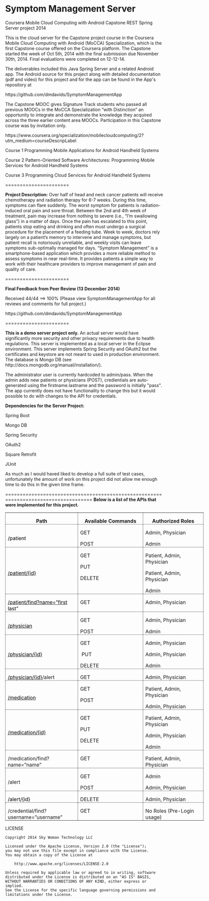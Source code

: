 Symptom Management Server
=========================
<p>
Coursera Mobile Cloud Computing with Android Capstone REST Spring Server project 2014</p>
<p>
This is the cloud server for the Capstone project course in the Coursera Mobile Cloud Computing with Android (MoCCA) Specialization, which is the first Capstone course offered on the Coursera platform.  The Capstone started the week of Oct 5th, 2014 with the final submission due November 30th, 2014. Final evaluations were completed on 12-12-14.</p>
<p>The deliverables included this Java Spring Server and a related Android app.  The Android source for this project along with detailed documentation (pdf and video) for this project and for the app can be found in the App's repository at</p>
<p> https://github.com/dmdavids/SymptomManagementApp</p>
<p>
The Capstone MOOC gives Signature Track students who passed all previous MOOCs in the MoCCA Specialization “with Distinction” an opportunity to integrate and demonstrate the knowledge they acquired across the three earlier content area MOOCs. Participation in this Capstone course was by invitation only.
</p>
<p>https://www.coursera.org/specialization/mobilecloudcomputing/2?utm_medium=courseDescripLabel</p>
<p>
Course 1 Programming Mobile Applications for Android Handheld Systems</p>
<p>
Course 2 Pattern-Oriented Software Architectures: Programming Mobile Services for Android Handheld Systems</p>
<p>
Course 3 Programming Cloud Services for Android Handheld Systems
<br></p>
======================
<p>
<strong>Project Description:</strong>
Over half of head and neck cancer patients will receive chemotherapy and radiation
therapy for 6-7 weeks. During this time, symptoms can flare suddenly. The worst
symptom for patients is radiation-induced oral pain and sore throat. Between the 2nd
and 4th week of treatment, pain may increase from nothing to severe (i.e., “I’m
swallowing glass”) in a matter of days. Once the pain has escalated to this point,
patients stop eating and drinking and often must undergo a surgical procedure for the
placement of a feeding tube.
Week to week, doctors rely largely on a patient’s memory to intervene and manage
symptoms, but patient recall is notoriously unreliable, and weekly visits can leave
symptoms sub-optimally managed for days.
“Symptom Management” is a smartphone-based application which provides a more
reliable method to assess symptoms in near real-time. It provides patients a simple way
to work with their healthcare providers to improve management of pain and quality of
care.<br></p>
======================</p>
<p>
<strong>Final Feedback from Peer Review (13 December 2014)</strong> </p>
<p>
Received 44/44 ==> 100% (Please view SymptomManagementApp for all reviews and comments for full project.)</p>
https://github.com/dmdavids/SymptomManagementApp
<p>
======================</p>
<p> <strong>This is a demo server project only.</strong> An actual server would have significantly more security and other privacy requirements due to health regulations.  This server is implemented as a local server in the Eclipse environment.  This server implements Spring Security and OAuth2 but the certificates and keystore are not meant to used in production environment.  The database is Mongo DB (see http://docs.mongodb.org/manual/installation/).</p>
<p>
The administrator user is currently hardcoded to admin/pass.  When the admin adds new patients or physicians (POST), credientials are auto-generated using the firstname.lastname and the password is initially "pass".  The app currently does not have functionality to change this but it would possible to do with changes to the API for credentials.
</p>
<p>
<strong>Dependencies for the Server Project:</strong></p>
<p>
Spring Boot</p>
<p>
Mongo DB </p>
<p>
Spring Security</p>
<p>
OAuth2</p>
<p>
Square Retrofit</p>
<p>
JUnit</p>
<p>
As much as I would haved liked to develop a full suite of test cases, unfortunately the amount of work on this project did not allow me enough time to do this in the given time frame. 
</p>
====================================================================================
<strong>Below is a list of the APIs that were implemented for this project.</strong>

<table class=MsoTableGrid border=1 cellspacing=0 cellpadding=0 width=633
 style='width:474.95pt;border-collapse:collapse;border:none;mso-border-alt:
 dotted windowtext .5pt;mso-yfti-tbllook:1184;mso-padding-alt:0in 5.4pt 0in 5.4pt;
 mso-border-insideh:.5pt dotted windowtext;mso-border-insidev:.5pt dotted windowtext'>
 <tr style='mso-yfti-irow:0;mso-yfti-firstrow:yes;height:12.2pt'>
  <td width=224 style='width:168.1pt;border:dotted windowtext 1.0pt;mso-border-alt:
  dotted windowtext .5pt;padding:0in 5.4pt 0in 5.4pt;height:12.2pt'>
  <p class=MsoNormal align=center style='margin-bottom:0in;margin-bottom:.0001pt;
  text-align:center;line-height:normal'><b style='mso-bidi-font-weight:normal'>Path<o:p></o:p></b></p>
  </td>
  <td width=213 valign=top style='width:159.9pt;border:dotted windowtext 1.0pt;
  border-left:none;mso-border-left-alt:dotted windowtext .5pt;mso-border-alt:
  dotted windowtext .5pt;padding:0in 5.4pt 0in 5.4pt;height:12.2pt'>
  <p class=MsoNormal align=center style='margin-bottom:0in;margin-bottom:.0001pt;
  text-align:center;line-height:normal'><b style='mso-bidi-font-weight:normal'><span
  style='font-size:12.0pt'>Available Commands<o:p></o:p></span></b></p>
  </td>
  <td width=196 valign=top style='width:146.95pt;border:dotted windowtext 1.0pt;
  border-left:none;mso-border-left-alt:dotted windowtext .5pt;mso-border-alt:
  dotted windowtext .5pt;padding:0in 5.4pt 0in 5.4pt;height:12.2pt'>
  <p class=MsoNormal align=center style='margin-bottom:0in;margin-bottom:.0001pt;
  text-align:center;line-height:normal'><b style='mso-bidi-font-weight:normal'><span
  style='font-size:12.0pt'>Authorized Roles<o:p></o:p></span></b></p>
  </td>
 </tr>
 <tr style='mso-yfti-irow:1;height:25.0pt'>
  <td width=224 style='width:168.1pt;border:dotted windowtext 1.0pt;border-top:
  none;mso-border-top-alt:dotted windowtext .5pt;mso-border-alt:dotted windowtext .5pt;
  padding:0in 5.4pt 0in 5.4pt;height:25.0pt'>
  <p class=MsoNormal style='margin-bottom:0in;margin-bottom:.0001pt;line-height:
  normal'><span style='mso-field-code:" HYPERLINK "'><span class=MsoHyperlink><span
  style='font-size:12.0pt;color:windowtext;text-decoration:none;text-underline:
  none'>/patient</span></span></span><span style='font-size:12.0pt'><o:p></o:p></span></p>
  </td>
  <td width=213 valign=top style='width:159.9pt;border-top:none;border-left:
  none;border-bottom:dotted windowtext 1.0pt;border-right:dotted windowtext 1.0pt;
  mso-border-top-alt:dotted windowtext .5pt;mso-border-left-alt:dotted windowtext .5pt;
  mso-border-alt:dotted windowtext .5pt;padding:0in 5.4pt 0in 5.4pt;height:
  25.0pt'>
  <p class=MsoNormal style='margin-bottom:0in;margin-bottom:.0001pt;line-height:
  normal'><span style='font-size:12.0pt'>GET<o:p></o:p></span></p>
  <p class=MsoNormal style='margin-bottom:0in;margin-bottom:.0001pt;line-height:
  normal'><span style='font-size:12.0pt'>POST<o:p></o:p></span></p>
  </td>
  <td width=196 valign=top style='width:146.95pt;border-top:none;border-left:
  none;border-bottom:dotted windowtext 1.0pt;border-right:dotted windowtext 1.0pt;
  mso-border-top-alt:dotted windowtext .5pt;mso-border-left-alt:dotted windowtext .5pt;
  mso-border-alt:dotted windowtext .5pt;padding:0in 5.4pt 0in 5.4pt;height:
  25.0pt'>
  <p class=MsoNormal style='margin-bottom:0in;margin-bottom:.0001pt;line-height:
  normal'><span style='font-size:12.0pt'>Admin, Physician<o:p></o:p></span></p>
  <p class=MsoNormal style='margin-bottom:0in;margin-bottom:.0001pt;line-height:
  normal'><span style='font-size:12.0pt'>Admin<o:p></o:p></span></p>
  </td>
 </tr>
 <tr style='mso-yfti-irow:2;height:37.25pt'>
  <td width=224 style='width:168.1pt;border:dotted windowtext 1.0pt;border-top:
  none;mso-border-top-alt:dotted windowtext .5pt;mso-border-alt:dotted windowtext .5pt;
  padding:0in 5.4pt 0in 5.4pt;height:37.25pt'>
  <p class=MsoNormal style='margin-bottom:0in;margin-bottom:.0001pt;line-height:
  normal'><a href="https://192.168.0.34:8080/patient/%7bid%7d"><span
  style='font-size:12.0pt;color:windowtext;text-decoration:none;text-underline:
  none'>/patient/{id}</span></a><span style='font-size:12.0pt'><o:p></o:p></span></p>
  </td>
  <td width=213 valign=top style='width:159.9pt;border-top:none;border-left:
  none;border-bottom:dotted windowtext 1.0pt;border-right:dotted windowtext 1.0pt;
  mso-border-top-alt:dotted windowtext .5pt;mso-border-left-alt:dotted windowtext .5pt;
  mso-border-alt:dotted windowtext .5pt;padding:0in 5.4pt 0in 5.4pt;height:
  37.25pt'>
  <p class=MsoNormal style='margin-bottom:0in;margin-bottom:.0001pt;line-height:
  normal'><span style='font-size:12.0pt'>GET<o:p></o:p></span></p>
  <p class=MsoNormal style='margin-bottom:0in;margin-bottom:.0001pt;line-height:
  normal'><span style='font-size:12.0pt'>PUT<o:p></o:p></span></p>
  <p class=MsoNormal style='margin-bottom:0in;margin-bottom:.0001pt;line-height:
  normal'><span style='font-size:12.0pt'>DELETE<o:p></o:p></span></p>
  </td>
  <td width=196 valign=top style='width:146.95pt;border-top:none;border-left:
  none;border-bottom:dotted windowtext 1.0pt;border-right:dotted windowtext 1.0pt;
  mso-border-top-alt:dotted windowtext .5pt;mso-border-left-alt:dotted windowtext .5pt;
  mso-border-alt:dotted windowtext .5pt;padding:0in 5.4pt 0in 5.4pt;height:
  37.25pt'>
  <p class=MsoNormal style='margin-bottom:0in;margin-bottom:.0001pt;line-height:
  normal'><span style='font-size:12.0pt'>Patient, Admin, Physician<o:p></o:p></span></p>
  <p class=MsoNormal style='margin-bottom:0in;margin-bottom:.0001pt;line-height:
  normal'><span style='font-size:12.0pt'>Patient, Admin, Physician<o:p></o:p></span></p>
  <p class=MsoNormal style='margin-bottom:0in;margin-bottom:.0001pt;line-height:
  normal'><span style='font-size:12.0pt'>Admin<o:p></o:p></span></p>
  </td>
 </tr>
 <tr style='mso-yfti-irow:3;height:12.2pt'>
  <td width=224 style='width:168.1pt;border:dotted windowtext 1.0pt;border-top:
  none;mso-border-top-alt:dotted windowtext .5pt;mso-border-alt:dotted windowtext .5pt;
  padding:0in 5.4pt 0in 5.4pt;height:12.2pt'>
  <p class=MsoNormal style='margin-bottom:0in;margin-bottom:.0001pt;line-height:
  normal'><a href="https://192.168.0.34:8080/patient/find?name="><span
  style='font-size:12.0pt;color:windowtext;text-decoration:none;text-underline:
  none'>/patient/find?name=”first</span></a><span class=MsoHyperlink><span
  style='font-size:12.0pt;color:windowtext;text-decoration:none;text-underline:
  none'> last</span></span><span style='font-size:12.0pt'>”<o:p></o:p></span></p>
  </td>
  <td width=213 valign=top style='width:159.9pt;border-top:none;border-left:
  none;border-bottom:dotted windowtext 1.0pt;border-right:dotted windowtext 1.0pt;
  mso-border-top-alt:dotted windowtext .5pt;mso-border-left-alt:dotted windowtext .5pt;
  mso-border-alt:dotted windowtext .5pt;padding:0in 5.4pt 0in 5.4pt;height:
  12.2pt'>
  <p class=MsoNormal style='margin-bottom:0in;margin-bottom:.0001pt;line-height:
  normal'><span style='font-size:12.0pt'>GET<o:p></o:p></span></p>
  </td>
  <td width=196 valign=top style='width:146.95pt;border-top:none;border-left:
  none;border-bottom:dotted windowtext 1.0pt;border-right:dotted windowtext 1.0pt;
  mso-border-top-alt:dotted windowtext .5pt;mso-border-left-alt:dotted windowtext .5pt;
  mso-border-alt:dotted windowtext .5pt;padding:0in 5.4pt 0in 5.4pt;height:
  12.2pt'>
  <p class=MsoNormal style='margin-bottom:0in;margin-bottom:.0001pt;line-height:
  normal'><span style='font-size:12.0pt'>Admin, Physician<o:p></o:p></span></p>
  </td>
 </tr>
 <tr style='mso-yfti-irow:4;height:25.0pt'>
  <td width=224 style='width:168.1pt;border:dotted windowtext 1.0pt;border-top:
  none;mso-border-top-alt:dotted windowtext .5pt;mso-border-alt:dotted windowtext .5pt;
  padding:0in 5.4pt 0in 5.4pt;height:25.0pt'>
  <p class=MsoNormal style='margin-bottom:0in;margin-bottom:.0001pt;line-height:
  normal'><a href="https://192.168.0.34:8080/physician"><span style='font-size:
  12.0pt;color:windowtext;text-decoration:none;text-underline:none'>/physician</span></a><span
  style='font-size:12.0pt'><o:p></o:p></span></p>
  </td>
  <td width=213 valign=top style='width:159.9pt;border-top:none;border-left:
  none;border-bottom:dotted windowtext 1.0pt;border-right:dotted windowtext 1.0pt;
  mso-border-top-alt:dotted windowtext .5pt;mso-border-left-alt:dotted windowtext .5pt;
  mso-border-alt:dotted windowtext .5pt;padding:0in 5.4pt 0in 5.4pt;height:
  25.0pt'>
  <p class=MsoNormal style='margin-bottom:0in;margin-bottom:.0001pt;line-height:
  normal'><span style='font-size:12.0pt'>GET<o:p></o:p></span></p>
  <p class=MsoNormal style='margin-bottom:0in;margin-bottom:.0001pt;line-height:
  normal'><span style='font-size:12.0pt'>POST<o:p></o:p></span></p>
  </td>
  <td width=196 valign=top style='width:146.95pt;border-top:none;border-left:
  none;border-bottom:dotted windowtext 1.0pt;border-right:dotted windowtext 1.0pt;
  mso-border-top-alt:dotted windowtext .5pt;mso-border-left-alt:dotted windowtext .5pt;
  mso-border-alt:dotted windowtext .5pt;padding:0in 5.4pt 0in 5.4pt;height:
  25.0pt'>
  <p class=MsoNormal style='margin-bottom:0in;margin-bottom:.0001pt;line-height:
  normal'><span style='font-size:12.0pt'>Admin, Physician<o:p></o:p></span></p>
  <p class=MsoNormal style='margin-bottom:0in;margin-bottom:.0001pt;line-height:
  normal'><span style='font-size:12.0pt'>Admin<o:p></o:p></span></p>
  </td>
 </tr>
 <tr style='mso-yfti-irow:5;height:37.25pt'>
  <td width=224 style='width:168.1pt;border:dotted windowtext 1.0pt;border-top:
  none;mso-border-top-alt:dotted windowtext .5pt;mso-border-alt:dotted windowtext .5pt;
  padding:0in 5.4pt 0in 5.4pt;height:37.25pt'>
  <p class=MsoNormal style='margin-bottom:0in;margin-bottom:.0001pt;line-height:
  normal'><a href="https://192.168.0.34:8080/physician/%7bid%7d"><span
  style='font-size:12.0pt;color:windowtext;text-decoration:none;text-underline:
  none'>/physician/{id}</span></a><span style='font-size:12.0pt'><o:p></o:p></span></p>
  </td>
  <td width=213 valign=top style='width:159.9pt;border-top:none;border-left:
  none;border-bottom:dotted windowtext 1.0pt;border-right:dotted windowtext 1.0pt;
  mso-border-top-alt:dotted windowtext .5pt;mso-border-left-alt:dotted windowtext .5pt;
  mso-border-alt:dotted windowtext .5pt;padding:0in 5.4pt 0in 5.4pt;height:
  37.25pt'>
  <p class=MsoNormal style='margin-bottom:0in;margin-bottom:.0001pt;line-height:
  normal'><span style='font-size:12.0pt'>GET<o:p></o:p></span></p>
  <p class=MsoNormal style='margin-bottom:0in;margin-bottom:.0001pt;line-height:
  normal'><span style='font-size:12.0pt'><span
  style='mso-spacerun:yes'> </span>PUT<o:p></o:p></span></p>
  <p class=MsoNormal style='margin-bottom:0in;margin-bottom:.0001pt;line-height:
  normal'><span style='font-size:12.0pt'>DELETE<o:p></o:p></span></p>
  </td>
  <td width=196 valign=top style='width:146.95pt;border-top:none;border-left:
  none;border-bottom:dotted windowtext 1.0pt;border-right:dotted windowtext 1.0pt;
  mso-border-top-alt:dotted windowtext .5pt;mso-border-left-alt:dotted windowtext .5pt;
  mso-border-alt:dotted windowtext .5pt;padding:0in 5.4pt 0in 5.4pt;height:
  37.25pt'>
  <p class=MsoNormal style='margin-bottom:0in;margin-bottom:.0001pt;line-height:
  normal'><span style='font-size:12.0pt'>Admin, Physician<o:p></o:p></span></p>
  <p class=MsoNormal style='margin-bottom:0in;margin-bottom:.0001pt;line-height:
  normal'><span style='font-size:12.0pt'>Admin, Physician<o:p></o:p></span></p>
  <p class=MsoNormal style='margin-bottom:0in;margin-bottom:.0001pt;line-height:
  normal'><span style='font-size:12.0pt'>Admin<o:p></o:p></span></p>
  </td>
 </tr>
 <tr style='mso-yfti-irow:6;height:12.75pt'>
  <td width=224 style='width:168.1pt;border:dotted windowtext 1.0pt;border-top:
  none;mso-border-top-alt:dotted windowtext .5pt;mso-border-alt:dotted windowtext .5pt;
  padding:0in 5.4pt 0in 5.4pt;height:12.75pt'>
  <p class=MsoNormal style='margin-bottom:0in;margin-bottom:.0001pt;line-height:
  normal'><a href="https://192.168.0.34:8080/physician/%7bid%7d"><span
  style='font-size:12.0pt;color:windowtext;text-decoration:none;text-underline:
  none'>/physician/{id}</span></a><span style='font-size:12.0pt'>/alert<o:p></o:p></span></p>
  </td>
  <td width=213 valign=top style='width:159.9pt;border-top:none;border-left:
  none;border-bottom:dotted windowtext 1.0pt;border-right:dotted windowtext 1.0pt;
  mso-border-top-alt:dotted windowtext .5pt;mso-border-left-alt:dotted windowtext .5pt;
  mso-border-alt:dotted windowtext .5pt;padding:0in 5.4pt 0in 5.4pt;height:
  12.75pt'>
  <p class=MsoNormal style='margin-bottom:0in;margin-bottom:.0001pt;line-height:
  normal'><span style='font-size:12.0pt'>GET<o:p></o:p></span></p>
  </td>
  <td width=196 valign=top style='width:146.95pt;border-top:none;border-left:
  none;border-bottom:dotted windowtext 1.0pt;border-right:dotted windowtext 1.0pt;
  mso-border-top-alt:dotted windowtext .5pt;mso-border-left-alt:dotted windowtext .5pt;
  mso-border-alt:dotted windowtext .5pt;padding:0in 5.4pt 0in 5.4pt;height:
  12.75pt'>
  <p class=MsoNormal style='margin-bottom:0in;margin-bottom:.0001pt;line-height:
  normal'><span style='font-size:12.0pt'>Admin, Physician<o:p></o:p></span></p>
  </td>
 </tr>
 <tr style='mso-yfti-irow:7;height:24.45pt'>
  <td width=224 style='width:168.1pt;border:dotted windowtext 1.0pt;border-top:
  none;mso-border-top-alt:dotted windowtext .5pt;mso-border-alt:dotted windowtext .5pt;
  padding:0in 5.4pt 0in 5.4pt;height:24.45pt'>
  <p class=MsoNormal style='margin-bottom:0in;margin-bottom:.0001pt;line-height:
  normal'><a href="https://192.168.0.34:8080/medication"><span
  style='font-size:12.0pt;color:windowtext;text-decoration:none;text-underline:
  none'>/medication</span></a><span style='font-size:12.0pt'><o:p></o:p></span></p>
  </td>
  <td width=213 valign=top style='width:159.9pt;border-top:none;border-left:
  none;border-bottom:dotted windowtext 1.0pt;border-right:dotted windowtext 1.0pt;
  mso-border-top-alt:dotted windowtext .5pt;mso-border-left-alt:dotted windowtext .5pt;
  mso-border-alt:dotted windowtext .5pt;padding:0in 5.4pt 0in 5.4pt;height:
  24.45pt'>
  <p class=MsoNormal style='margin-bottom:0in;margin-bottom:.0001pt;line-height:
  normal'><span style='font-size:12.0pt'>GET<o:p></o:p></span></p>
  <p class=MsoNormal style='margin-bottom:0in;margin-bottom:.0001pt;line-height:
  normal'><span style='font-size:12.0pt'>POST<o:p></o:p></span></p>
  </td>
  <td width=196 valign=top style='width:146.95pt;border-top:none;border-left:
  none;border-bottom:dotted windowtext 1.0pt;border-right:dotted windowtext 1.0pt;
  mso-border-top-alt:dotted windowtext .5pt;mso-border-left-alt:dotted windowtext .5pt;
  mso-border-alt:dotted windowtext .5pt;padding:0in 5.4pt 0in 5.4pt;height:
  24.45pt'>
  <p class=MsoNormal style='margin-bottom:0in;margin-bottom:.0001pt;line-height:
  normal'><span style='font-size:12.0pt'>Patient, Admin, Physician<o:p></o:p></span></p>
  <p class=MsoNormal style='margin-bottom:0in;margin-bottom:.0001pt;line-height:
  normal'><span style='font-size:12.0pt'>Admin, Physician<o:p></o:p></span></p>
  </td>
 </tr>
 <tr style='mso-yfti-irow:8;height:37.7pt'>
  <td width=224 style='width:168.1pt;border:dotted windowtext 1.0pt;border-top:
  none;mso-border-top-alt:dotted windowtext .5pt;mso-border-alt:dotted windowtext .5pt;
  padding:0in 5.4pt 0in 5.4pt;height:37.7pt'>
  <p class=MsoNormal style='margin-bottom:0in;margin-bottom:.0001pt;line-height:
  normal'><a href="https://192.168.0.34:8080/medication/%7bid%7d"><span
  style='font-size:12.0pt;color:windowtext;text-decoration:none;text-underline:
  none'>/medication/{id}</span></a><span style='font-size:12.0pt'><o:p></o:p></span></p>
  </td>
  <td width=213 valign=top style='width:159.9pt;border-top:none;border-left:
  none;border-bottom:dotted windowtext 1.0pt;border-right:dotted windowtext 1.0pt;
  mso-border-top-alt:dotted windowtext .5pt;mso-border-left-alt:dotted windowtext .5pt;
  mso-border-alt:dotted windowtext .5pt;padding:0in 5.4pt 0in 5.4pt;height:
  37.7pt'>
  <p class=MsoNormal style='margin-bottom:0in;margin-bottom:.0001pt;line-height:
  normal'><span style='font-size:12.0pt'>GET<o:p></o:p></span></p>
  <p class=MsoNormal style='margin-bottom:0in;margin-bottom:.0001pt;line-height:
  normal'><span style='font-size:12.0pt'>PUT<o:p></o:p></span></p>
  <p class=MsoNormal style='margin-bottom:0in;margin-bottom:.0001pt;line-height:
  normal'><span style='font-size:12.0pt'>DELETE<o:p></o:p></span></p>
  </td>
  <td width=196 valign=top style='width:146.95pt;border-top:none;border-left:
  none;border-bottom:dotted windowtext 1.0pt;border-right:dotted windowtext 1.0pt;
  mso-border-top-alt:dotted windowtext .5pt;mso-border-left-alt:dotted windowtext .5pt;
  mso-border-alt:dotted windowtext .5pt;padding:0in 5.4pt 0in 5.4pt;height:
  37.7pt'>
  <p class=MsoNormal style='margin-bottom:0in;margin-bottom:.0001pt;line-height:
  normal'><span style='font-size:12.0pt'>Patient, Admin, Physician<o:p></o:p></span></p>
  <p class=MsoNormal style='margin-bottom:0in;margin-bottom:.0001pt;line-height:
  normal'><span style='font-size:12.0pt'>Admin, Physician<o:p></o:p></span></p>
  <p class=MsoNormal style='margin-bottom:0in;margin-bottom:.0001pt;line-height:
  normal'><span style='font-size:12.0pt'>Admin<o:p></o:p></span></p>
  </td>
 </tr>
 <tr style='mso-yfti-irow:9;height:12.2pt'>
  <td width=224 style='width:168.1pt;border:dotted windowtext 1.0pt;border-top:
  none;mso-border-top-alt:dotted windowtext .5pt;mso-border-alt:dotted windowtext .5pt;
  padding:0in 5.4pt 0in 5.4pt;height:12.2pt'>
  <p class=MsoNormal style='margin-bottom:0in;margin-bottom:.0001pt;line-height:
  normal'>/medication/find?name=”name”</p>
  </td>
  <td width=213 valign=top style='width:159.9pt;border-top:none;border-left:
  none;border-bottom:dotted windowtext 1.0pt;border-right:dotted windowtext 1.0pt;
  mso-border-top-alt:dotted windowtext .5pt;mso-border-left-alt:dotted windowtext .5pt;
  mso-border-alt:dotted windowtext .5pt;padding:0in 5.4pt 0in 5.4pt;height:
  12.2pt'>
  <p class=MsoNormal style='margin-bottom:0in;margin-bottom:.0001pt;line-height:
  normal'><span style='font-size:12.0pt'>GET<o:p></o:p></span></p>
  </td>
  <td width=196 valign=top style='width:146.95pt;border-top:none;border-left:
  none;border-bottom:dotted windowtext 1.0pt;border-right:dotted windowtext 1.0pt;
  mso-border-top-alt:dotted windowtext .5pt;mso-border-left-alt:dotted windowtext .5pt;
  mso-border-alt:dotted windowtext .5pt;padding:0in 5.4pt 0in 5.4pt;height:
  12.2pt'>
  <p class=MsoNormal style='margin-bottom:0in;margin-bottom:.0001pt;line-height:
  normal'><span style='font-size:12.0pt'>Patient, Admin, Physician<o:p></o:p></span></p>
  </td>
 </tr>
 <tr style='mso-yfti-irow:10;height:25.0pt'>
  <td width=224 style='width:168.1pt;border:dotted windowtext 1.0pt;border-top:
  none;mso-border-top-alt:dotted windowtext .5pt;mso-border-alt:dotted windowtext .5pt;
  padding:0in 5.4pt 0in 5.4pt;height:25.0pt'>
  <p class=MsoNormal style='margin-bottom:0in;margin-bottom:.0001pt;line-height:
  normal'><span style='font-size:12.0pt'>/alert<o:p></o:p></span></p>
  </td>
  <td width=213 valign=top style='width:159.9pt;border-top:none;border-left:
  none;border-bottom:dotted windowtext 1.0pt;border-right:dotted windowtext 1.0pt;
  mso-border-top-alt:dotted windowtext .5pt;mso-border-left-alt:dotted windowtext .5pt;
  mso-border-alt:dotted windowtext .5pt;padding:0in 5.4pt 0in 5.4pt;height:
  25.0pt'>
  <p class=MsoNormal style='margin-bottom:0in;margin-bottom:.0001pt;line-height:
  normal'><span style='font-size:12.0pt'>GET<o:p></o:p></span></p>
  <p class=MsoNormal style='margin-bottom:0in;margin-bottom:.0001pt;line-height:
  normal'><span style='font-size:12.0pt'>POST<o:p></o:p></span></p>
  </td>
  <td width=196 valign=top style='width:146.95pt;border-top:none;border-left:
  none;border-bottom:dotted windowtext 1.0pt;border-right:dotted windowtext 1.0pt;
  mso-border-top-alt:dotted windowtext .5pt;mso-border-left-alt:dotted windowtext .5pt;
  mso-border-alt:dotted windowtext .5pt;padding:0in 5.4pt 0in 5.4pt;height:
  25.0pt'>
  <p class=MsoNormal style='margin-bottom:0in;margin-bottom:.0001pt;line-height:
  normal'><span style='font-size:12.0pt'>Admin<o:p></o:p></span></p>
  <p class=MsoNormal style='margin-bottom:0in;margin-bottom:.0001pt;line-height:
  normal'><span style='font-size:12.0pt'>Admin, Physician<o:p></o:p></span></p>
  </td>
 </tr>
 <tr style='mso-yfti-irow:11;height:12.2pt'>
  <td width=224 style='width:168.1pt;border:dotted windowtext 1.0pt;border-top:
  none;mso-border-top-alt:dotted windowtext .5pt;mso-border-alt:dotted windowtext .5pt;
  padding:0in 5.4pt 0in 5.4pt;height:12.2pt'>
  <p class=MsoNormal style='margin-bottom:0in;margin-bottom:.0001pt;line-height:
  normal'><span style='mso-field-code:" HYPERLINK "'><span class=MsoHyperlink><span
  style='font-size:12.0pt;color:windowtext;text-decoration:none;text-underline:
  none'>/alert/{id}</span></span></span><span style='font-size:12.0pt'><o:p></o:p></span></p>
  </td>
  <td width=213 valign=top style='width:159.9pt;border-top:none;border-left:
  none;border-bottom:dotted windowtext 1.0pt;border-right:dotted windowtext 1.0pt;
  mso-border-top-alt:dotted windowtext .5pt;mso-border-left-alt:dotted windowtext .5pt;
  mso-border-alt:dotted windowtext .5pt;padding:0in 5.4pt 0in 5.4pt;height:
  12.2pt'>
  <p class=MsoNormal style='margin-bottom:0in;margin-bottom:.0001pt;line-height:
  normal'><span style='font-size:12.0pt'>DELETE<o:p></o:p></span></p>
  </td>
  <td width=196 valign=top style='width:146.95pt;border-top:none;border-left:
  none;border-bottom:dotted windowtext 1.0pt;border-right:dotted windowtext 1.0pt;
  mso-border-top-alt:dotted windowtext .5pt;mso-border-left-alt:dotted windowtext .5pt;
  mso-border-alt:dotted windowtext .5pt;padding:0in 5.4pt 0in 5.4pt;height:
  12.2pt'>
  <p class=MsoNormal style='margin-bottom:0in;margin-bottom:.0001pt;line-height:
  normal'><span style='font-size:12.0pt'>Admin, Physician<o:p></o:p></span></p>
  </td>
 </tr>
 <tr style='mso-yfti-irow:12;mso-yfti-lastrow:yes;height:12.2pt'>
  <td width=224 style='width:168.1pt;border:dotted windowtext 1.0pt;border-top:
  none;mso-border-top-alt:dotted windowtext .5pt;mso-border-alt:dotted windowtext .5pt;
  padding:0in 5.4pt 0in 5.4pt;height:12.2pt'>
  <p class=MsoNormal style='margin-bottom:0in;margin-bottom:.0001pt;line-height:
  normal'>/credential/find?username=”username”</p>
  </td>
  <td width=213 valign=top style='width:159.9pt;border-top:none;border-left:
  none;border-bottom:dotted windowtext 1.0pt;border-right:dotted windowtext 1.0pt;
  mso-border-top-alt:dotted windowtext .5pt;mso-border-left-alt:dotted windowtext .5pt;
  mso-border-alt:dotted windowtext .5pt;padding:0in 5.4pt 0in 5.4pt;height:
  12.2pt'>
  <p class=MsoNormal style='margin-bottom:0in;margin-bottom:.0001pt;line-height:
  normal'><span style='font-size:12.0pt'>GET<o:p></o:p></span></p>
  </td>
  <td width=196 valign=top style='width:146.95pt;border-top:none;border-left:
  none;border-bottom:dotted windowtext 1.0pt;border-right:dotted windowtext 1.0pt;
  mso-border-top-alt:dotted windowtext .5pt;mso-border-left-alt:dotted windowtext .5pt;
  mso-border-alt:dotted windowtext .5pt;padding:0in 5.4pt 0in 5.4pt;height:
  12.2pt'>
  <p class=MsoNormal style='margin-bottom:0in;margin-bottom:.0001pt;line-height:
  normal'><span style='font-size:12.0pt'>No Roles (Pre-Login usage)<o:p></o:p></span></p>
  </td>
 </tr>
</table>
<p>
LICENSE

    Copyright 2014 Sky Woman Technology LLC
    
    Licensed under the Apache License, Version 2.0 (the "License");
    you may not use this file except in compliance with the License.
    You may obtain a copy of the License at

        http://www.apache.org/licenses/LICENSE-2.0

    Unless required by applicable law or agreed to in writing, software
    distributed under the License is distributed on an "AS IS" BASIS,
    WITHOUT WARRANTIES OR CONDITIONS OF ANY KIND, either express or implied. 
    See the License for the specific language governing permissions and 
    limitations under the License.
    
  
 
